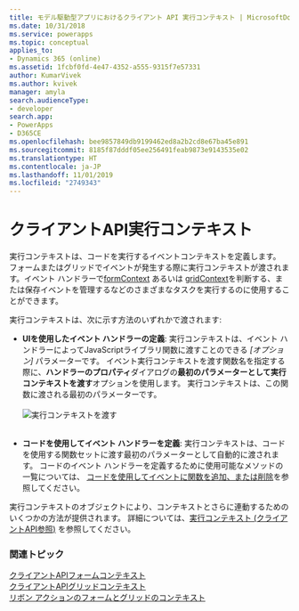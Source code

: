```yaml
---
title: モデル駆動型アプリにおけるクライアント API 実行コンテキスト | MicrosoftDocs
ms.date: 10/31/2018
ms.service: powerapps
ms.topic: conceptual
applies_to:
- Dynamics 365 (online)
ms.assetid: 1fcbf0fd-4e47-4352-a555-9315f7e57331
author: KumarVivek
ms.author: kvivek
manager: amyla
search.audienceType:
- developer
search.app:
- PowerApps
- D365CE
ms.openlocfilehash: bee9857849db9199462ed8a2b2cd8e67ba45e891
ms.sourcegitcommit: 8185f87dddf05ee256491feab9873e9143535e02
ms.translationtype: HT
ms.contentlocale: ja-JP
ms.lasthandoff: 11/01/2019
ms.locfileid: "2749343"
---
```

# <a name="client-api-execution-context"></a>クライアントAPI実行コンテキスト



実行コンテキストは、コードを実行するイベントコンテキストを定義します。 フォームまたはグリッドでイベントが発生する際に実行コンテキストが渡されます。イベント ハンドラーで[formContext](clientapi-form-context.md) あるいは [gridContext](clientapi-grid-context.md)を判断する、または保存イベントを管理するなどのさまざまなタスクを実行するのに使用することができます。 

実行コンテキストは、次に示す方法のいずれかで渡されます:

- **UIを使用したイベント ハンドラーの定義**: 実行コンテキストは、イベント ハンドラーによってJavaScriptライブラリ関数に渡すことのできる *[オプション]* パラメーターです。 イベント実行コンテキストを渡す関数名を指定する際に、**ハンドラーのプロパティ**ダイアログの**最初のパラメーターとして実行コンテキストを渡す**オプションを使用します。 実行コンテキストは、この関数に渡される最初のパラメーターです。<br/><br/>
![実行コンテキストを渡す](../media/ClientAPI-PassExecutionContext.png)<br/><br/>

- **コードを使用してイベント ハンドラーを定義**: 実行コンテキストは、コードを使用する関数セットに渡す最初のパラメーターとして自動的に渡されます。 コードのイベント ハンドラーを定義するために使用可能なメソッドの一覧については、 [コードを使用してイベントに関数を追加、または削除](events-forms-grids.md#add-or-remove-event-handler-function-to-event-using-code)を参照してください。 

実行コンテキストのオブジェクトにより、コンテキストとさらに連動するためのいくつかの方法が提供されます。 詳細については、[実行コンテキスト (クライアントAPI参照)](reference/execution-context.md) を参照してください。


### <a name="related-topics"></a>関連トピック

 [クライアントAPIフォームコンテキスト](clientapi-form-context.md)<br>
 [クライアントAPIグリッドコンテキスト](clientapi-grid-context.md)<br>
 [リボン アクションのフォームとグリッドのコンテキスト](../pass-data-page-parameter-ribbon-actions.md#form-and-grid-context-in-ribbon-actions)


